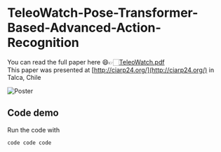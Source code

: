 # TeleoWatch-Pose-Transformer-Based-Advanced-Action-Recognition

You can read the full paper here 😄👉🏻[TeleoWatch.pdf](TeleoWatch.pdf)   
This paper was presented at [http://ciarp24.org/](http://ciarp24.org/) in Talca, Chile

![Poster](TeleoWatch_poster.jpg)

## Code demo

Run the code with

```sh
code code code
```
